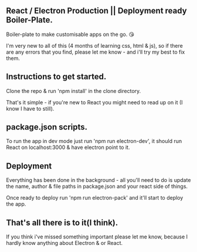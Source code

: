 ## React / Electron Production || Deployment ready Boiler-Plate.
Boiler-plate to make customisable apps on the go. 😘

I'm very new to all of this (4 months of learning css, html & js), so if there are any errors
that you find, please let me know - and i'll try my best to fix them.

## Instructions to get started.
Clone the repo & run 'npm install' in the clone directory.

That's it simple - if you're new to React you might need to read up on it (I know I have to still).

## package.json scripts.
To run the app in dev mode just run 'npm run electron-dev', it should run React on localhost:3000 &
have electron point to it.

## Deployment
Everything has been done in the background - all you'll need to do is update the name, author & file paths in
package.json and your react side of things.

Once ready to deploy run 'npm run electron-pack' and it'll start to deploy the app. 


## That's all there is to it(I think).
If you think i've missed something important please let me know, because I hardly know anything about Electron & or React.




